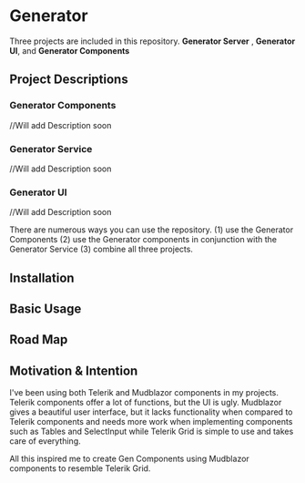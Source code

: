 # Generator
 
Three projects are included in this repository.
**Generator Server** , **Generator UI**, and **Generator Components**

 
## Project Descriptions

### Generator Components
//Will add Description soon
### Generator Service
//Will add Description soon
### Generator UI
//Will add Description soon


 
There are numerous ways you can use the repository.
(1) use the Generator Components
(2) use the Generator components in conjunction with the Generator Service
(3) combine all three projects.

## Installation

## Basic Usage

## Road Map


## Motivation & Intention
I've been using both Telerik and Mudblazor components in my projects. Telerik components offer a lot of functions, but the UI is ugly. Mudblazor gives a beautiful user interface, but it lacks functionality when compared to Telerik components and needs more work when implementing components such as Tables and SelectInput
while Telerik Grid is simple to use and takes care of everything.

All this inspired me to create Gen Components using Mudblazor components to resemble Telerik Grid.
